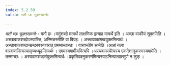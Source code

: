 ```yaml
---
index: 5.2.59
sutra: मतौ छः सूक्तसाम्नोः

---
```

_मतौ च्छः सूक्तसाम्नोः_ - मतौ छः ।मतु॑शब्दो मत्वर्थे लाक्षणिक इत्याह मत्वर्थे इति । अच्छा वाकीयं सूक्तमिति । अच्छावाकशब्दोऽस्यास्ति, अस्मिन्नस्तीति वा विग्रहः । अच्चावाकशब्दयुक्तमित्यर्थः । अच्छावाकशब्दाच्छब्दस्वरूपपरात् प्रथमान्ताच्छः । वारवन्तीयं सामेति ।अआं नत्वा वारवन्त॑मित्यस्यामृच्यध्यूढमित्यर्थः । एवमस्यवामीयमित्यपि ।अस्यवामस्ये॑त्यस्य एकदेशानुकरणस्यवामेति । तस्माच्छः । अस्यवामशब्दसंयुक्तमित्यर्थः ।प्रकृतिवदनुकरण॑मित्यस्याऽनित्यात्वात्सुपो न लुक् । 